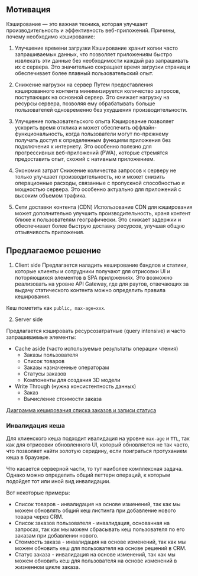 ## Мотивация

Кэширование — это важная техника, которая улучшает производительность и эффективность веб-приложений. 
Причины, почему необходимо кэширование:

1. Улучшение времени загрузки
Кэширование хранит копии часто запрашиваемых данных, что позволяет приложениям быстро извлекать эти данные 
без необходимости каждый раз запрашивать их с сервера. Это значительно сокращает время загрузки страниц и 
обеспечивает более плавный пользовательский опыт.

2. Снижение нагрузки на сервер
Путем предоставления кэшированного контента минимизируется количество запросов, поступающих на основной сервер.
Это снижает нагрузку на ресурсы сервера, позволяя ему обрабатывать больше пользователей одновременно без ухудшения производительности.

3. Улучшение пользовательского опыта
Кэширование позволяет ускорить время отклика и может обеспечить оффлайн-функциональность, 
когда пользователи могут по-прежнему получать доступ к определенным функциям приложения без подключения к интернету. 
Это особенно полезно для прогрессивных веб-приложений (PWA), которые стремятся предоставить опыт, схожий с нативным приложением.

4. Экономия затрат
Снижение количества запросов к серверу не только улучшает производительность, но и может снизить операционные расходы, 
связанные с пропускной способностью и мощностью сервера. Это особенно актуально для приложений с высоким объемом трафика.

5. Сети доставки контента (CDN)
Использование CDN для кэширования может дополнительно улучшить производительность, храня контент ближе к пользователям географически. 
Это снижает задержки и обеспечивает более быструю доставку ресурсов, улучшая общую отзывчивость приложения.

## Предлагаемое решение

1. Client side
Предлагается наладить кеширование бандлов и статики, которые клиенты и сотрудники получают для отрисовки UI и поторяющихся элементов в
SPA прилржениях. Это возможно реализовать на уровне API Gateway, где для раутов, отвечающих за выдачу статического контента можно определить
правила кеширования.

Кеш пометить как `public, max-age=xxx`.

2. Server side

Предлагается кэшировать ресурсозатратные (query intensive) и часто запрашиваемые элементы:

- Cache aside (часто используемые результаты операции чтения)
    - Заказы пользователя
    - Список товаров
    - Заказы назначенные операторам
    - Статусы заказов
    - Компоненты для создания 3D модели
- Write Through (нужна консистентность данных)
    - Заказ
    - Вычисление стоимости заказа

[Диаграмма кеширования списка заказов и записи статуса](https://drive.google.com/file/d/1v9BxZmAlhJRamIQon6S-qbTcLSaqILk3/view?usp=sharing)


### Инвалидация кеша

Для клиенского кеша подходит ивалидация на уровне `max-age` и `TTL`, так как для отрисовки обновленного UI, который обновляется не так часто,
что позволяет найти золотую серидину, если поиграться протуханием кеша в браузере.

Что касается серверной части, то тут наиболее комплексная задача. Однако можно определить общий петтерн операций,
к которым подойдет тот или иной вид инвалидации.

Вот некоторые примеры:
- Список товаров - инвалидация на основе изменений, так как мы можем обновлять общий кеш листинга при добавление нового товара через CRM.
- Список заказов пользователя - инвалидация, основанная на запросах, так как мы можем сбрасывать кеш пользователя по его заказам при добавлении нового.
- Стоимость заказа - инвалидация на основе изменений, так как мы можем обновить кеш для пользователя на основе решений в CRM.
- Статус заказа - инвалидация на основе изменений, так как мы можем обновить кеш для пользователя на основе изменений в жизненном цикле заказа.